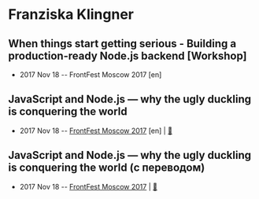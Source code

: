 # Franziska Klingner

## When things start getting serious - Building a production-ready Node.js backend [Workshop]
- 2017 Nov 18 -- FrontFest Moscow 2017 [en]   
## JavaScript and Node.js — why the ugly duckling is conquering the world
- 2017 Nov 18 -- [FrontFest Moscow 2017](https://youtu.be/Ov-DhH7U7NE) [en] | [:notebook:](https://speakerdeck.com/frontfest/franziska-klingner)  
## JavaScript and Node.js — why the ugly duckling is conquering the world (с переводом)
- 2017 Nov 18 -- [FrontFest Moscow 2017](https://youtu.be/qlTnsYvIbJo)  | [:notebook:](https://speakerdeck.com/frontfest/franziska-klingner)  
